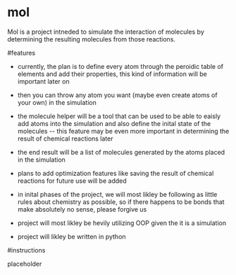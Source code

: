 # mol

Mol is a project intneded to simulate the interaction of molecules by determining the resulting molecules from those reactions.

#features

- currently, the plan is to define every atom through the peroidic table of elements and add their properties, this kind of information will be important later on

- then you can throw any atom you want (maybe even create atoms of your own) in the simulation

- the molecule helper will be a tool that can be used to be able to eaisly add atoms into the simulation and also define the inital state of the molecules
-- this feature may be even more important in determining the result of chemical reactions later

- the end result will be a list of molecules generated by the atoms placed in the simulation

- plans to add optimization features like saving the result of chemical reactions for future use will be added

- in inital phases of the project, we will most likley be following as little rules about chemistry as possible, so if there happens to be bonds that make absolutely no sense, please forgive us

- project will most likley be hevily utilizing OOP given the it is a simulation

- project will likley be written in python

#instructions

placeholder
